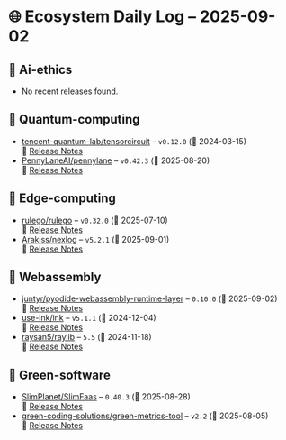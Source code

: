 # 🌐 Ecosystem Daily Log – 2025-09-02

## 🔹 Ai-ethics
- No recent releases found.

## 🔹 Quantum-computing
- [tencent-quantum-lab/tensorcircuit](https://github.com/tencent-quantum-lab/tensorcircuit/releases/tag/v0.12.0) – `v0.12.0` (📅 2024-03-15)  
  🔗 [Release Notes](https://github.com/tencent-quantum-lab/tensorcircuit/releases/tag/v0.12.0)
- [PennyLaneAI/pennylane](https://github.com/PennyLaneAI/pennylane/releases/tag/v0.42.3) – `v0.42.3` (📅 2025-08-20)  
  🔗 [Release Notes](https://github.com/PennyLaneAI/pennylane/releases/tag/v0.42.3)

## 🔹 Edge-computing
- [rulego/rulego](https://github.com/rulego/rulego/releases/tag/v0.32.0) – `v0.32.0` (📅 2025-07-10)  
  🔗 [Release Notes](https://github.com/rulego/rulego/releases/tag/v0.32.0)
- [Arakiss/nexlog](https://github.com/Arakiss/nexlog/releases/tag/v5.2.1) – `v5.2.1` (📅 2025-09-01)  
  🔗 [Release Notes](https://github.com/Arakiss/nexlog/releases/tag/v5.2.1)

## 🔹 Webassembly
- [juntyr/pyodide-webassembly-runtime-layer](https://github.com/juntyr/pyodide-webassembly-runtime-layer/releases/tag/0.10.0) – `0.10.0` (📅 2025-09-02)  
  🔗 [Release Notes](https://github.com/juntyr/pyodide-webassembly-runtime-layer/releases/tag/0.10.0)
- [use-ink/ink](https://github.com/use-ink/ink/releases/tag/v5.1.1) – `v5.1.1` (📅 2024-12-04)  
  🔗 [Release Notes](https://github.com/use-ink/ink/releases/tag/v5.1.1)
- [raysan5/raylib](https://github.com/raysan5/raylib/releases/tag/5.5) – `5.5` (📅 2024-11-18)  
  🔗 [Release Notes](https://github.com/raysan5/raylib/releases/tag/5.5)

## 🔹 Green-software
- [SlimPlanet/SlimFaas](https://github.com/SlimPlanet/SlimFaas/releases/tag/0.40.3) – `0.40.3` (📅 2025-08-28)  
  🔗 [Release Notes](https://github.com/SlimPlanet/SlimFaas/releases/tag/0.40.3)
- [green-coding-solutions/green-metrics-tool](https://github.com/green-coding-solutions/green-metrics-tool/releases/tag/v2.2) – `v2.2` (📅 2025-08-05)  
  🔗 [Release Notes](https://github.com/green-coding-solutions/green-metrics-tool/releases/tag/v2.2)